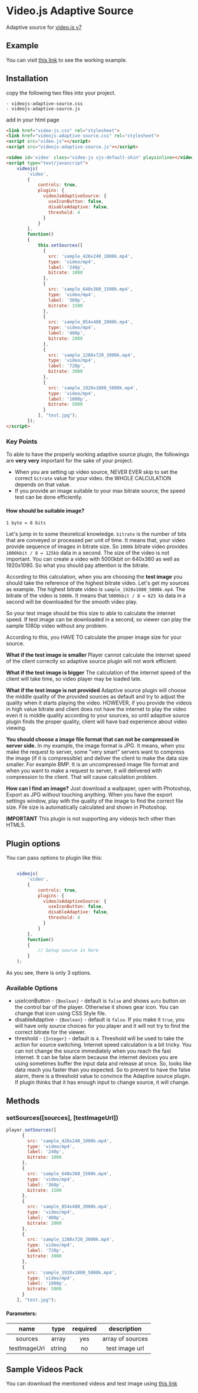 # Video.js Adaptive Source 

Adaptive source for [video.js v7](https://github.com/videojs/video.js)

## Example

You can visit [this link](http://imfrk.com/p/videojs-adaptive-source/example.html) to see the working example.

## Installation

copy the following two files into your project.

```
- videojs-adaptive-source.css
- videojs-adaptive-source.js
``` 

add in your html page

```html
<link href="video-js.css" rel="stylesheet">
<link href="videojs-adaptive-source.css" rel="stylesheet">
<script src="video.js"></script>
<script src="videojs-adaptive-source.js"></script>

<video id='video' class="video-js vjs-default-skin" playsinline></video>
<script type="text/javascript">
    videojs(
        'video',
        {
            controls: true,
            plugins: {
              videoJsAdaptiveSource: {
                useIconButton: false,
                disableAdaptive: false,
                threshold: 4
              }
            }
        },
        function()
        {
            this.setSources([
              {
                src: 'sample_426x240_1000k.mp4',
                type: 'video/mp4',
                label: '240p',
                bitrate: 1000
              },
              {
                src: 'sample_640x360_1500k.mp4',
                type: 'video/mp4',
                label: '360p',
                bitrate: 1500
              },
              {
                src: 'sample_854x480_2000k.mp4',
                type: 'video/mp4',
                label: '480p',
                bitrate: 2000
              },
              {
                src: 'sample_1280x720_3000k.mp4',
                type: 'video/mp4',
                label: '720p',
                bitrate: 3000
              },
              {
                src: 'sample_1920x1080_5000k.mp4',
                type: 'video/mp4',
                label: '1080p',
                bitrate: 5000
              }
            ], "test.jpg");
        });
</script>
```

### Key Points

To able to have the properly working adaptive source plugin, the followings are
**very very** important for the sake of your project.

- When you are setting up video source, NEVER EVER skip to set the correct `bitrate` value
for your video. the WHOLE CALCULATION depends on that value. 
- If you provide an image suitable to your max bitrate source, the speed test can be done
efficiently.

#### How should be suitable image?

`1 byte = 8 bits`

Let's jump in to some theoretical knowledge. `bitrate` is the number of bits that are conveyed
or processed per unit of time. It means that, your video provide sequence of images in bitrate
size. So `1000k` bitrate video provides `1000kbit / 8 = 125kb` data in a second. The size of the 
video is not important. You can create a video with 5000kbit on 640x360 as well as 1920x1080. So
what you should pay attention is the bitrate.

According to this calculation, when you are choosing the **test image** you should take the reference
of the highest bitrate video. Let's get my sources as example. The highest bitrate video is 
`sample_1920x1080_5000k.mp4`. The bitrate of the video is `5000k`. It means that `5000kbit / 8 = 625 kb`
data in a second will be downloaded for the smooth video play.

So your test image should be this size to able to calculate the internet speed. If test image can be
downloaded in a second, so viewer can play the sample 1080p video without any problem.

According to this, you HAVE TO calculate the proper image size for your source. 

**What if the test image is smaller** Player cannot calculate the internet speed of the client correctly
so adaptive source plugin will not work efficient.

**What if the test image is bigger** The calculation of the internet speed of the client will take
time, so video player may be loaded late.

**What if the test image is not provided** Adaptive source plugin will choose the middle quality of
the provided sources as default and try to adjust the quality when it starts playing the video. HOWEVER, 
if you provide the videos in high value bitrate and client does not have the internet to play the 
video even it is middle quality according to your sources, so until adaptive source plugin finds the proper
quality, client will have bad experience about video viewing.

**You should choose a image file format that can not be compressed in server side.** In my example, the image
format is JPG. It means, when you make the request to server, some "very smart" servers want to compress the
image (if it is compressible) and deliver the client to make the data size smaller. For example BMP. It is an
uncompressed image file format and when you want to make a request to server, it will delivered with compression
to the client. That will cause calculation problem.

**How can I find an image?** Just download a wallpaper, open with Photoshop, Export as JPG without touching
anything. When you have the export settings window, play with the quality of the image to find the correct
file size. File size is automatically calculated and shown in Photoshop.  

**IMPORTANT** This plugin is not supporting any videojs tech other than HTML5.

## Plugin options

You can pass options to plugin like this:

```javascript

    videojs(
        'video',
        {
            controls: true,
            plugins: {
              videoJsAdaptiveSource: {
                useIconButton: false,
                disableAdaptive: false,
                threshold: 4
              }
            }
        },
        function()
        {
            // Setup source in here
        }
    );
```

As you see, there is only 3 options.

### Available Options
* useIconButton - `{Boolean}` - default is `false` and shows `auto` button on the control bar of the player. Otherwise
it shows gear icon. You can change that icon using CSS Style file.
* disableAdaptive - `{Boolean}` - default is `false`. If you make it `true`, you will have only source choices for you
 player and it will not try to find the correct bitrate for the viewer.
* threshold - `{Integer}` - default is `4`. Threshold will be used to take the action for source switching. Internet
speed calculation is a bit tricky. You can not change the source immediately when you reach the fast internet. It can 
be false alarm because the internet devices you are using sometimes buffer the input data and release at once. So, looks
like data reach you faster than you expected. So to prevent to have the false alarm, there is a threshold value to 
convince the Adaptive source plugin. If plugin thinks that it has enough input to change source, it will change. 

## Methods

### setSources([sources], [testImageUrl])
```javascript
player.setSources([
      {
        src: 'sample_426x240_1000k.mp4',
        type: 'video/mp4',
        label: '240p',
        bitrate: 1000
      },
      {
        src: 'sample_640x360_1500k.mp4',
        type: 'video/mp4',
        label: '360p',
        bitrate: 1500
      },
      {
        src: 'sample_854x480_2000k.mp4',
        type: 'video/mp4',
        label: '480p',
        bitrate: 2000
      },
      {
        src: 'sample_1280x720_3000k.mp4',
        type: 'video/mp4',
        label: '720p',
        bitrate: 3000
      },
      {
        src: 'sample_1920x1080_5000k.mp4',
        type: 'video/mp4',
        label: '1080p',
        bitrate: 5000
      }
    ], "test.jpg");
```
#### Parameters:
| name | type | required | description |
|:----:|:----:|:--------:|:-----------:|
| sources | array | yes | array of sources |
| testImageUrl | string | no | test image url |

## Sample Videos Pack
You can download the mentioned videos and test image using [this link](http://imfrk.com/p/videojs-adaptive-source/sample-videos-pack.zip)